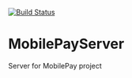 [![Build Status](https://travis-ci.org/madcato/MobilePayServer?branch=master)](https://travis-ci.org/madcato/MobilePayServer)

# MobilePayServer

Server for MobilePay project
